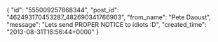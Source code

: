  {
   "id": "555009257868344",
   "post_id": "462493170453287_482690341766903",
   "from_name": "Pete Daoust",
   "message": "Lets send PROPER NOTICE to idiots :D",
   "created_time": "2013-08-31T16:56:44+0000"
 }
